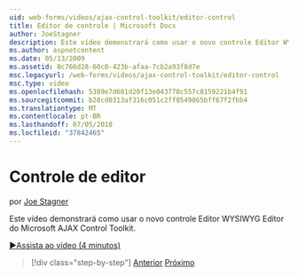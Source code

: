 ```yaml
---
uid: web-forms/videos/ajax-control-toolkit/editor-control
title: Editor de controle | Microsoft Docs
author: JoeStagner
description: Este vídeo demonstrará como usar o novo controle Editor WYSIWYG Editor do Microsoft AJAX Control Toolkit.
ms.author: aspnetcontent
ms.date: 05/13/2009
ms.assetid: 8c766d28-60c0-423b-afaa-7cb2a93f8d7e
msc.legacyurl: /web-forms/videos/ajax-control-toolkit/editor-control
msc.type: video
ms.openlocfilehash: 5389e7d681d20f13e043778c557c8159221b4f91
ms.sourcegitcommit: b28cd0313af316c051c2ff8549865bff67f2fbb4
ms.translationtype: MT
ms.contentlocale: pt-BR
ms.lasthandoff: 07/05/2018
ms.locfileid: "37842465"
---
```

<a name="editor-control"></a>Controle de editor
====================
por [Joe Stagner](https://github.com/JoeStagner)

Este vídeo demonstrará como usar o novo controle Editor WYSIWYG Editor do Microsoft AJAX Control Toolkit.

[&#9654;Assista ao vídeo (4 minutos)](https://channel9.msdn.com/Blogs/ASP-NET-Site-Videos/editor-control)

> [!div class="step-by-step"]
> [Anterior](combo-box.md)
> [Próximo](editor-control-custom.md)
